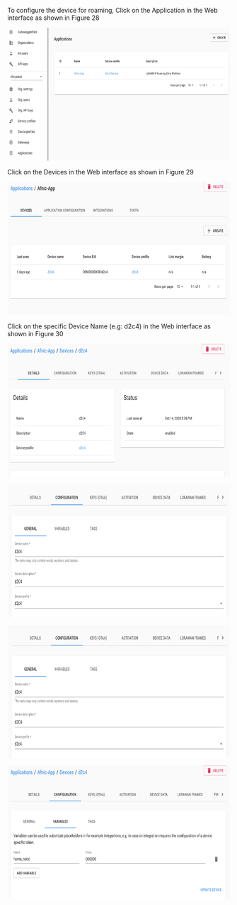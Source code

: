 
To configure the device for roaming, Click on  the Application in the Web interface as shown in Figure 28

<p align="center">
  <img width="760" height="300" src="https://github.com/afnic/IoTRoam-Tutorial/blob/master/Images/Fig28.png?raw=true">
</p>

Click on  the Devices in the Web interface as shown in Figure 29

<p align="center">
  <img width="760" height="300" src="https://github.com/afnic/IoTRoam-Tutorial/blob/master/Images/Fig29.png?raw=true">
</p>

Click on the specific Device Name (e.g: d2c4) in the Web interface as shown in Figure 30

<p align="center">
  <img width="760" height="300" src="https://github.com/afnic/IoTRoam-Tutorial/blob/master/Images/Fig30.png?raw=true">
</p>


<p align="center">
  <img width="760" height="300" src="https://github.com/afnic/IoTRoam-Tutorial/blob/master/Images/Fig31.png?raw=true">
</p>

<p align="center">
  <img width="760" height="300" src="https://github.com/afnic/IoTRoam-Tutorial/blob/master/Images/Fig32.png?raw=true">
</p>


<p align="center">
  <img width="760" height="300" src="https://github.com/afnic/IoTRoam-Tutorial/blob/master/Images/Fig33.png?raw=true">
</p>
